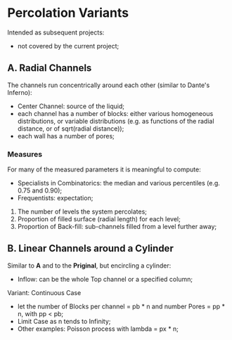 
# Percolation Variants

Intended as subsequent projects:
- not covered by the current project;


## A. Radial Channels

The channels run concentrically around each other (similar to Dante's Inferno):
- Center Channel: source of the liquid;
- each channel has a number of blocks: either various homogeneous distributions, or variable distributions (e.g. as functions of the radial distance, or of sqrt(radial distance));
- each wall has a number of pores;


### Measures

For many of the measured parameters it is meaningful to compute:
- Specialists in Combinatorics: the median and various percentiles (e.g. 0.75 and 0.90);
- Frequentists: expectation;

1. The number of levels the system percolates;
2. Proportion of filled surface (radial length) for each level;
3. Proportion of Back-fill: sub-channels filled from a level further away;


## B. Linear Channels around a Cylinder

Similar to **A** and to the **Priginal**, but encircling a cylinder:
- Inflow: can be the whole Top channel or a specified column;

Variant: Continuous Case
- let the number of Blocks per channel = pb * n and number Pores = pp * n, with pp < pb;
- Limit Case as n tends to Infinity;
- Other examples: Poisson process with lambda = px * n;
